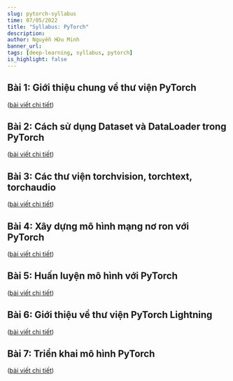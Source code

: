 ```yaml
---
slug: pytorch-syllabus
time: 07/05/2022
title: "Syllabus: PyTorch"
description: 
author: Nguyễn Hữu Minh
banner_url: 
tags: [deep-learning, syllabus, pytorch]
is_highlight: false
---
```


## Bài 1: Giới thiệu chung về thư viện PyTorch

([bài viết chi tiết](/blog/pytorch-introduction/))

## Bài 2: Cách sử dụng Dataset và DataLoader trong PyTorch

([bài viết chi tiết](/blog/dataset-dataloader/))

## Bài 3: Các thư viện torchvision, torchtext, torchaudio

([bài viết chi tiết](/blog/torchvision-torchtext-torchaudio/))

## Bài 4: Xây dựng mô hình mạng nơ ron với PyTorch

([bài viết chi tiết](/blog/pytorch-model/))

## Bài 5: Huấn luyện mô hình với PyTorch

([bài viết chi tiết](/blog/pytorch-training-pipeline/))

## Bài 6: Giới thiệu về thư viện PyTorch Lightning

([bài viết chi tiết](/blog/pytorch-lightning/))

## Bài 7: Triển khai mô hình PyTorch

([bài viết chi tiết](/blog/pytorch-deployment/))
